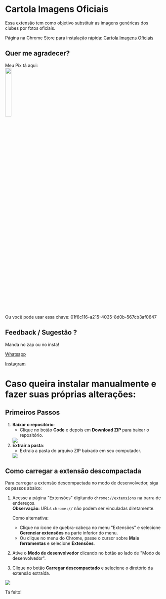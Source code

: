 # Cartola Imagens Oficiais
Essa extensão tem como objetivo substituir as imagens genéricas dos clubes por fotos oficiais.

Página na Chrome Store para instalação rápida: [Cartola Imagens Oficiais](https://chromewebstore.google.com/detail/cartola-imagens-oficiais/aiaglkhmijligfamllijmcpjjfngepje)

## Quer me agradecer?  
Meu Pix tá aqui:  
<img src="https://i.imgur.com/wZjFHpJ.png" style="width: 20%"/>

Ou você pode usar essa chave: 01f6c116-a215-4035-8d0b-567cb3af0647

## Feedback / Sugestão ?
Manda no zap ou no insta!

[Whatsapp](https://wa.me/27999535114)

[Instagram](https://www.instagram.com/matheus_bermudes/)

# Caso queira instalar manualmente e fazer suas próprias alterações:
## Primeiros Passos

1. **Baixar o repositório**:
   - Clique no botão **Code** e depois em **Download ZIP** para baixar o repositório.
   <img src="https://i.imgur.com/OqNMnYK.png"/>
2. **Extrair a pasta**:
   - Extraia a pasta do arquivo ZIP baixado em seu computador.
   <img src="https://i.imgur.com/SJemTKn.png"/>

## Como carregar a extensão descompactada

Para carregar a extensão descompactada no modo de desenvolvedor, siga os passos abaixo:

1. Acesse a página "Extensões" digitando `chrome://extensions` na barra de endereços.  
   **Observação:** URLs `chrome://` não podem ser vinculadas diretamente.
   
   Como alternativa:
   - Clique no ícone de quebra-cabeça no menu "Extensões" e selecione **Gerenciar extensões** na parte inferior do menu.
   - Ou clique no menu do Chrome, passe o cursor sobre **Mais ferramentas** e selecione **Extensões**.

2. Ative o **Modo de desenvolvedor** clicando no botão ao lado de "Modo de desenvolvedor".

3. Clique no botão **Carregar descompactado** e selecione o diretório da extensão extraída.

<img src="https://developer.chrome.com/static/docs/extensions/get-started/tutorial/hello-world/image/extensions-page-e0d64d89a6acf_960.png?hl=pt-br"/>

Tá feito!

